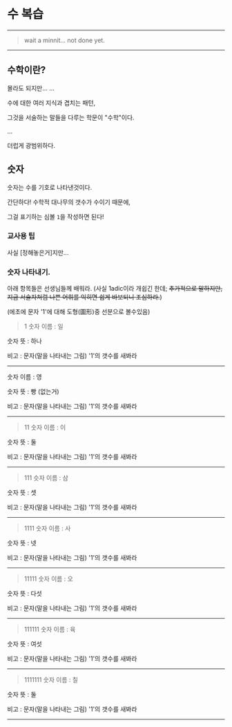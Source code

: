 # 수 복습

---

> wait a minnit... not done yet.

---

## 수학이란?

몰라도 되지만...
...

수에 대한 여러 지식과 겹치는 패턴,

그것을 서술하는 말들을 다루는 학문이 "수학"이다.

...

더럽게 광범위하다.

## 숫자

숫자는 수를 기호로 나타낸것이다.

간단하다! 수학적 대나무의 갯수가 수이기 때문에,

그걸 표기하는 심볼 `1`을 작성하면 된다!

### 교사용 팁

사실 [정해놓은거]지만...

### 숫자 나타내기.

아래 항목들은 선생님들께 배워라. (사실 1adic이라 개쉽긴 한데; ~~추가적으로 말하지만, 지금 서술자처럼 나쁜 어휘를 익히면 쉽게 바보되니 조심하라.~~)

(에초에 문자 '1'에 대해 도형(圖形)중 선분으로 볼수있음)

> 1
숫자 이름 : 일

숫자 뜻 : 하나

비고 : 문자(말을 나타내는 그림) '1'의 갯수를 새봐라

---

> 
숫자 이름 : 영

숫자 뜻 : 빵 (없는거)

비고 : 문자(말을 나타내는 그림) '1'의 갯수를 새봐라

---

> 11
숫자 이름 : 이

숫자 뜻 : 둘

비고 : 문자(말을 나타내는 그림) '1'의 갯수를 새봐라

---

> 111
슷자 이름 : 삼

숫자 뜻 : 셋

비고 : 문자(말을 나타내는 그림) '1'의 갯수를 새봐라

---

> 1111
숫자 이름 : 사

숫자 뜻 : 넷

비고 : 문자(말을 나타내는 그림) '1'의 갯수를 새봐라

---

> 11111
숫자 이름 : 오

숫자 뜻 : 다섯

비고 : 문자(말을 나타내는 그림) '1'의 갯수를 새봐라

---

> 111111
숫자 이름 : 육

숫자 뜻 : 여섯

비고 : 문자(말을 나타내는 그림) '1'의 갯수를 새봐라

---

> 1111111
숫자 이름 : 칠

숫자 뜻 : 둘

비고 : 문자(말을 나타내는 그림) '1'의 갯수를 새봐라

---

